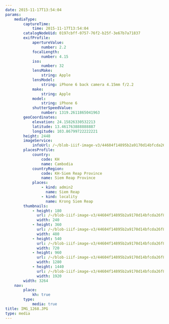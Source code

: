 ```yaml
---
date: 2015-11-17T13:54:04
params:
    mediaType:
        captureTime:
            time: 2015-11-17T13:54:04
        catalogNodeUid: 0197cbff-0757-76f2-b25f-3e67b7a71837
        exifProfile:
            apertureValue:
                number: 2.2
            focalLength:
                number: 4.15
            iso:
                number: 32
            lensMake:
                string: Apple
            lensModel:
                string: iPhone 6 back camera 4.15mm f/2.2
            make:
                string: Apple
            model:
                string: iPhone 6
            shutterSpeedValue:
                number: 1319.2611865041963
        geoCoordinates:
            elevation: 24.15826330532213
            latitude: 13.461763888888887
            longitude: 103.86799722222221
        height: 2448
        imageService:
            infoUrl: /~/blob-iiif-image-v3/44604f14895b2a9170d14bfcda26f8f11f6a9aa91a7f44be2f903651547d482b/info.json
        placesProfile:
            country:
                code: KH
                name: Cambodia
            countryRegion:
                code: KH-Siem Reap Province
                name: Siem Reap Province
            places:
                - kind: admin2
                  name: Siem Reap
                - kind: locality
                  name: Krong Siem Reap
        thumbnails:
            - height: 180
              url: /~/blob-iiif-image-v3/44604f14895b2a9170d14bfcda26f8f11f6a9aa91a7f44be2f903651547d482b/full/240%2C180/0/default.jpg
              width: 240
            - height: 360
              url: /~/blob-iiif-image-v3/44604f14895b2a9170d14bfcda26f8f11f6a9aa91a7f44be2f903651547d482b/full/480%2C360/0/default.jpg
              width: 480
            - height: 540
              url: /~/blob-iiif-image-v3/44604f14895b2a9170d14bfcda26f8f11f6a9aa91a7f44be2f903651547d482b/full/720%2C540/0/default.jpg
              width: 720
            - height: 960
              url: /~/blob-iiif-image-v3/44604f14895b2a9170d14bfcda26f8f11f6a9aa91a7f44be2f903651547d482b/full/1280%2C960/0/default.jpg
              width: 1280
            - height: 1440
              url: /~/blob-iiif-image-v3/44604f14895b2a9170d14bfcda26f8f11f6a9aa91a7f44be2f903651547d482b/full/1920%2C1440/0/default.jpg
              width: 1920
        width: 3264
    nav:
        place:
            kh: true
        type:
            media: true
title: IMG_1268.JPG
type: media
---
```

